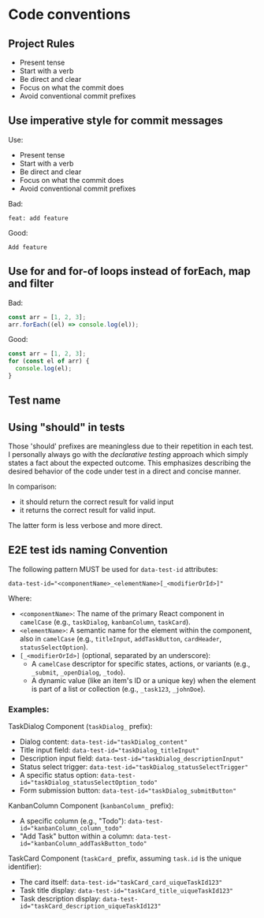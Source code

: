 # Code conventions

## Project Rules
- Present tense
- Start with a verb
- Be direct and clear
- Focus on what the commit does
- Avoid conventional commit prefixes

## Use imperative style for commit messages
Use:
- Present tense
- Start with a verb
- Be direct and clear
- Focus on what the commit does
- Avoid conventional commit prefixes

Bad:
```
feat: add feature
```

Good:
```
Add feature
```

## Use for and for-of loops instead of forEach, map and filter

Bad:
```javascript
const arr = [1, 2, 3];
arr.forEach((el) => console.log(el));
```

Good:
```javascript
const arr = [1, 2, 3];
for (const el of arr) {
  console.log(el);
}
```

## Test name

## Using "should" in tests

Those 'should' prefixes are meaningless due to their repetition in each test. I personally always go with the *declarative testing* approach which simply states a fact about the expected outcome. This emphasizes describing the desired behavior of the code under test in a direct and concise manner.

In comparison:

- it should return the correct result for valid input
- it returns the correct result for valid input.

The latter form is less verbose and more direct.






## E2E test ids naming Convention
The following pattern MUST be used for `data-test-id` attributes:

`data-test-id="<componentName>_<elementName>[_<modifierOrId>]"`

Where:
- `<componentName>`: The name of the primary React component in `camelCase` (e.g., `taskDialog`, `kanbanColumn`, `taskCard`).
- `<elementName>`: A semantic name for the element within the component, also in `camelCase` (e.g., `titleInput`, `addTaskButton`, `cardHeader`, `statusSelectOption`).
- `[_<modifierOrId>]` (optional, separated by an underscore):
    - A `camelCase` descriptor for specific states, actions, or variants (e.g., `_submit`, `_openDialog`, `_todo`).
    - A dynamic value (like an item's ID or a unique key) when the element is part of a list or collection (e.g., `_task123`, `_johnDoe`).

### Examples:

TaskDialog Component (`taskDialog_` prefix):
- Dialog content: `data-test-id="taskDialog_content"`
- Title input field: `data-test-id="taskDialog_titleInput"`
- Description input field: `data-test-id="taskDialog_descriptionInput"`
- Status select trigger: `data-test-id="taskDialog_statusSelectTrigger"`
- A specific status option: `data-test-id="taskDialog_statusSelectOption_todo"`
- Form submission button: `data-test-id="taskDialog_submitButton"`

KanbanColumn Component (`kanbanColumn_` prefix):
- A specific column (e.g., "Todo"): `data-test-id="kanbanColumn_column_todo"`
- "Add Task" button within a column: `data-test-id="kanbanColumn_addTaskButton_todo"`

TaskCard Component (`taskCard_` prefix, assuming `task.id` is the unique identifier):
- The card itself: `data-test-id="taskCard_card_uiqueTaskId123"`
- Task title display: `data-test-id="taskCard_title_uiqueTaskId123"`
- Task description display: `data-test-id="taskCard_description_uiqueTaskId123"`
